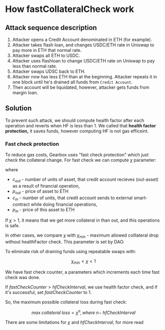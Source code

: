 # How fastCollateralCheck work

## Attack sequence description

1. Attacker opens a Credit Account denominated in ETH (for example).
2. Attacker takes flash loan, and changes USDC/ETH rate in Uniswap to pay more in ETH that normal rate.
3. Attacker swaps all ETH to USDC.
4. Attacker uses flashloan to change USDC/ETH rate on Uniswap to pay less than normal rate.
5. Attacker swaps UDSC back to ETH.
6. Attacker now has less ETH than at the beginning. Attacker repeats it in one block until he's drained all funds from `Credit Account`.
7. Then account will be liquidated, however, attacker gets funds from margin loan.

## Solution

To prevent such attack, we should compute health factor after each operation and reverts when HF is less than 1. We called that **health factor protection,** it saves funds, however computing HF is not gas efficeint.

### Fast check protection

To reduce gas costs, Gearbox uses "fast check protection" which just check the collateral change. For fast check we can compute $\chi$ parameter:

where

- $c_{out}$ - number of units of asset, that credit account recieves (out-asset) as a result of financial operation,
- $p_{out}$ - price of asset to ETH
- $c_{in}$ - number of units, that credit account sends to external smart-contract while doing financial operations,
- $p_{in}$ - price of this asset to ETH

If $\chi > 1$, it means that we get more collateral in than out, and this operations is safe.

In other cases, we compare $\chi$ with $\chi_{min}$ - maximum allowed colllateral drop without healthFactor check. This parameter is set by DAO.

To eliminate risk of draining funds using repeatable swaps with:

$$
\chi_{min} < \chi < 1
$$

We have fast check counter, a parameters which increments each time fast check was done.&#x20;

If $fastCheckCounter > hfCheckInterval$, we use health factor check, and if it's successful, set $fastCheckCounter$ to 1.

So, the maximum possible collateral loss during fast check:

$$
max\;collateral\;loss = \chi^n, where \; n - \; hfCheckInterval
$$

There are some limitations for $\chi$ and $hfCheckInterval$, for more read
